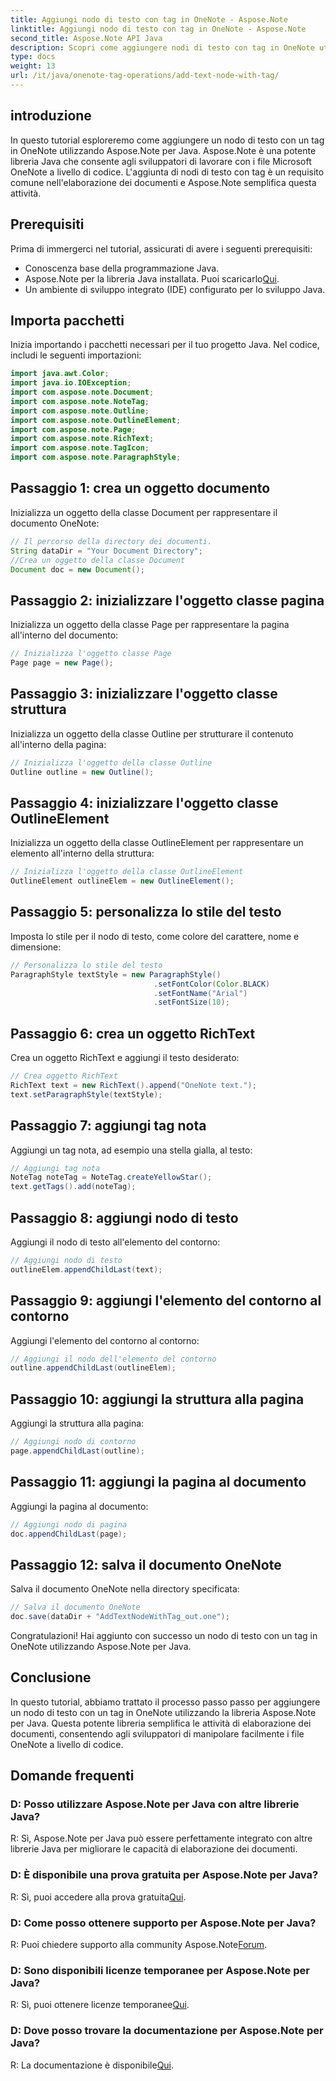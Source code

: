 ```yaml
---
title: Aggiungi nodo di testo con tag in OneNote - Aspose.Note
linktitle: Aggiungi nodo di testo con tag in OneNote - Aspose.Note
second_title: Aspose.Note API Java
description: Scopri come aggiungere nodi di testo con tag in OneNote utilizzando Aspose.Note per Java. Facile, efficiente e intuitivo per gli sviluppatori. Scarica subito la libreria!
type: docs
weight: 13
url: /it/java/onenote-tag-operations/add-text-node-with-tag/
---
```

## introduzione
In questo tutorial esploreremo come aggiungere un nodo di testo con un tag in OneNote utilizzando Aspose.Note per Java. Aspose.Note è una potente libreria Java che consente agli sviluppatori di lavorare con i file Microsoft OneNote a livello di codice. L'aggiunta di nodi di testo con tag è un requisito comune nell'elaborazione dei documenti e Aspose.Note semplifica questa attività.
## Prerequisiti
Prima di immergerci nel tutorial, assicurati di avere i seguenti prerequisiti:
- Conoscenza base della programmazione Java.
-  Aspose.Note per la libreria Java installata. Puoi scaricarlo[Qui](https://releases.aspose.com/note/java/).
- Un ambiente di sviluppo integrato (IDE) configurato per lo sviluppo Java.
## Importa pacchetti
Inizia importando i pacchetti necessari per il tuo progetto Java. Nel codice, includi le seguenti importazioni:
```java
import java.awt.Color;
import java.io.IOException;
import com.aspose.note.Document;
import com.aspose.note.NoteTag;
import com.aspose.note.Outline;
import com.aspose.note.OutlineElement;
import com.aspose.note.Page;
import com.aspose.note.RichText;
import com.aspose.note.TagIcon;
import com.aspose.note.ParagraphStyle;
```
## Passaggio 1: crea un oggetto documento
Inizializza un oggetto della classe Document per rappresentare il documento OneNote:
```java
// Il percorso della directory dei documenti.
String dataDir = "Your Document Directory";
//Crea un oggetto della classe Document
Document doc = new Document();
```
## Passaggio 2: inizializzare l'oggetto classe pagina
Inizializza un oggetto della classe Page per rappresentare la pagina all'interno del documento:
```java
// Inizializza l'oggetto classe Page
Page page = new Page();
```
## Passaggio 3: inizializzare l'oggetto classe struttura
Inizializza un oggetto della classe Outline per strutturare il contenuto all'interno della pagina:
```java
// Inizializza l'oggetto della classe Outline
Outline outline = new Outline();
```
## Passaggio 4: inizializzare l'oggetto classe OutlineElement
Inizializza un oggetto della classe OutlineElement per rappresentare un elemento all'interno della struttura:
```java
// Inizializza l'oggetto della classe OutlineElement
OutlineElement outlineElem = new OutlineElement();
```
## Passaggio 5: personalizza lo stile del testo
Imposta lo stile per il nodo di testo, come colore del carattere, nome e dimensione:
```java
// Personalizza lo stile del testo
ParagraphStyle textStyle = new ParagraphStyle()
                                .setFontColor(Color.BLACK)
                                .setFontName("Arial")
                                .setFontSize(10);
```
## Passaggio 6: crea un oggetto RichText
Crea un oggetto RichText e aggiungi il testo desiderato:
```java
// Crea oggetto RichText
RichText text = new RichText().append("OneNote text.");
text.setParagraphStyle(textStyle);
```
## Passaggio 7: aggiungi tag nota
Aggiungi un tag nota, ad esempio una stella gialla, al testo:
```java
// Aggiungi tag nota
NoteTag noteTag = NoteTag.createYellowStar();
text.getTags().add(noteTag);
```
## Passaggio 8: aggiungi nodo di testo
Aggiungi il nodo di testo all'elemento del contorno:
```java
// Aggiungi nodo di testo
outlineElem.appendChildLast(text);
```
## Passaggio 9: aggiungi l'elemento del contorno al contorno
Aggiungi l'elemento del contorno al contorno:
```java
// Aggiungi il nodo dell'elemento del contorno
outline.appendChildLast(outlineElem);
```
## Passaggio 10: aggiungi la struttura alla pagina
Aggiungi la struttura alla pagina:
```java
// Aggiungi nodo di contorno
page.appendChildLast(outline);
```
## Passaggio 11: aggiungi la pagina al documento
Aggiungi la pagina al documento:
```java
// Aggiungi nodo di pagina
doc.appendChildLast(page);
```
## Passaggio 12: salva il documento OneNote
Salva il documento OneNote nella directory specificata:
```java
// Salva il documento OneNote
doc.save(dataDir + "AddTextNodeWithTag_out.one");
```
Congratulazioni! Hai aggiunto con successo un nodo di testo con un tag in OneNote utilizzando Aspose.Note per Java.
## Conclusione
In questo tutorial, abbiamo trattato il processo passo passo per aggiungere un nodo di testo con un tag in OneNote utilizzando la libreria Aspose.Note per Java. Questa potente libreria semplifica le attività di elaborazione dei documenti, consentendo agli sviluppatori di manipolare facilmente i file OneNote a livello di codice.
## Domande frequenti
### D: Posso utilizzare Aspose.Note per Java con altre librerie Java?
R: Sì, Aspose.Note per Java può essere perfettamente integrato con altre librerie Java per migliorare le capacità di elaborazione dei documenti.
### D: È disponibile una prova gratuita per Aspose.Note per Java?
 R: Sì, puoi accedere alla prova gratuita[Qui](https://releases.aspose.com/).
### D: Come posso ottenere supporto per Aspose.Note per Java?
R: Puoi chiedere supporto alla community Aspose.Note[Forum](https://forum.aspose.com/c/note/28).
### D: Sono disponibili licenze temporanee per Aspose.Note per Java?
 R: Sì, puoi ottenere licenze temporanee[Qui](https://purchase.aspose.com/temporary-license/).
### D: Dove posso trovare la documentazione per Aspose.Note per Java?
 R: La documentazione è disponibile[Qui](https://reference.aspose.com/note/java/).